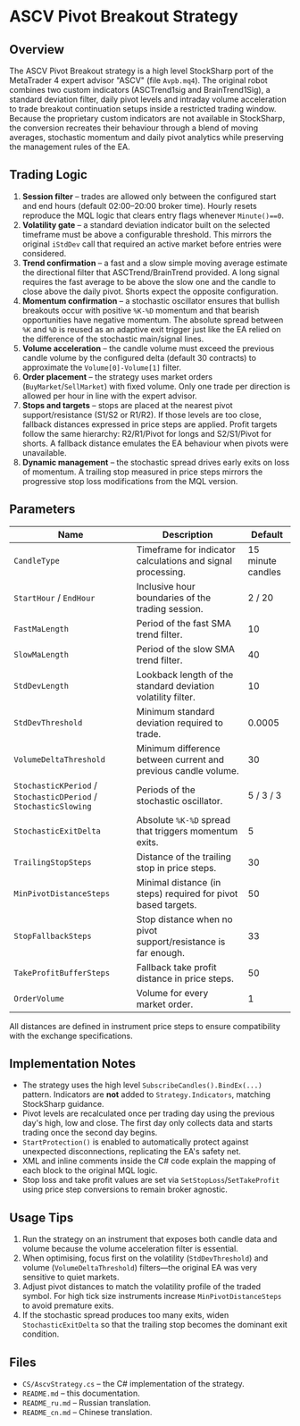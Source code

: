 # ASCV Pivot Breakout Strategy

## Overview

The ASCV Pivot Breakout strategy is a high level StockSharp port of the MetaTrader 4 expert advisor "ASCV" (file `Avpb.mq4`). The original robot combines two custom indicators (ASCTrend1sig and BrainTrend1Sig), a standard deviation filter, daily pivot levels and intraday volume acceleration to trade breakout continuation setups inside a restricted trading window. Because the proprietary custom indicators are not available in StockSharp, the conversion recreates their behaviour through a blend of moving averages, stochastic momentum and daily pivot analytics while preserving the management rules of the EA.

## Trading Logic

1. **Session filter** – trades are allowed only between the configured start and end hours (default 02:00–20:00 broker time). Hourly resets reproduce the MQL logic that clears entry flags whenever `Minute()==0`.
2. **Volatility gate** – a standard deviation indicator built on the selected timeframe must be above a configurable threshold. This mirrors the original `iStdDev` call that required an active market before entries were considered.
3. **Trend confirmation** – a fast and a slow simple moving average estimate the directional filter that ASCTrend/BrainTrend provided. A long signal requires the fast average to be above the slow one and the candle to close above the daily pivot. Shorts expect the opposite configuration.
4. **Momentum confirmation** – a stochastic oscillator ensures that bullish breakouts occur with positive `%K-%D` momentum and that bearish opportunities have negative momentum. The absolute spread between `%K` and `%D` is reused as an adaptive exit trigger just like the EA relied on the difference of the stochastic main/signal lines.
5. **Volume acceleration** – the candle volume must exceed the previous candle volume by the configured delta (default 30 contracts) to approximate the `Volume[0]-Volume[1]` filter.
6. **Order placement** – the strategy uses market orders (`BuyMarket`/`SellMarket`) with fixed volume. Only one trade per direction is allowed per hour in line with the expert advisor.
7. **Stops and targets** – stops are placed at the nearest pivot support/resistance (S1/S2 or R1/R2). If those levels are too close, fallback distances expressed in price steps are applied. Profit targets follow the same hierarchy: R2/R1/Pivot for longs and S2/S1/Pivot for shorts. A fallback distance emulates the EA behaviour when pivots were unavailable.
8. **Dynamic management** – the stochastic spread drives early exits on loss of momentum. A trailing stop measured in price steps mirrors the progressive stop loss modifications from the MQL version.

## Parameters

| Name | Description | Default |
| --- | --- | --- |
| `CandleType` | Timeframe for indicator calculations and signal processing. | 15 minute candles |
| `StartHour` / `EndHour` | Inclusive hour boundaries of the trading session. | 2 / 20 |
| `FastMaLength` | Period of the fast SMA trend filter. | 10 |
| `SlowMaLength` | Period of the slow SMA trend filter. | 40 |
| `StdDevLength` | Lookback length of the standard deviation volatility filter. | 10 |
| `StdDevThreshold` | Minimum standard deviation required to trade. | 0.0005 |
| `VolumeDeltaThreshold` | Minimum difference between current and previous candle volume. | 30 |
| `StochasticKPeriod` / `StochasticDPeriod` / `StochasticSlowing` | Periods of the stochastic oscillator. | 5 / 3 / 3 |
| `StochasticExitDelta` | Absolute `%K-%D` spread that triggers momentum exits. | 5 |
| `TrailingStopSteps` | Distance of the trailing stop in price steps. | 30 |
| `MinPivotDistanceSteps` | Minimal distance (in steps) required for pivot based targets. | 50 |
| `StopFallbackSteps` | Stop distance when no pivot support/resistance is far enough. | 33 |
| `TakeProfitBufferSteps` | Fallback take profit distance in price steps. | 50 |
| `OrderVolume` | Volume for every market order. | 1 |

All distances are defined in instrument price steps to ensure compatibility with the exchange specifications.

## Implementation Notes

- The strategy uses the high level `SubscribeCandles().BindEx(...)` pattern. Indicators are **not** added to `Strategy.Indicators`, matching StockSharp guidance.
- Pivot levels are recalculated once per trading day using the previous day's high, low and close. The first day only collects data and starts trading once the second day begins.
- `StartProtection()` is enabled to automatically protect against unexpected disconnections, replicating the EA's safety net.
- XML and inline comments inside the C# code explain the mapping of each block to the original MQL logic.
- Stop loss and take profit values are set via `SetStopLoss`/`SetTakeProfit` using price step conversions to remain broker agnostic.

## Usage Tips

1. Run the strategy on an instrument that exposes both candle data and volume because the volume acceleration filter is essential.
2. When optimising, focus first on the volatility (`StdDevThreshold`) and volume (`VolumeDeltaThreshold`) filters—the original EA was very sensitive to quiet markets.
3. Adjust pivot distances to match the volatility profile of the traded symbol. For high tick size instruments increase `MinPivotDistanceSteps` to avoid premature exits.
4. If the stochastic spread produces too many exits, widen `StochasticExitDelta` so that the trailing stop becomes the dominant exit condition.

## Files

- `CS/AscvStrategy.cs` – the C# implementation of the strategy.
- `README.md` – this documentation.
- `README_ru.md` – Russian translation.
- `README_cn.md` – Chinese translation.
